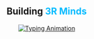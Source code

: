 <h2 align="center">
        Building <span style="color: #00bbff;">3R Minds</span>
</h2>
      
<p align="center">
        <a href="https://github.com/mohit-vashisth">
            <img src="https://readme-typing-svg.herokuapp.com?font=Fira+Code&size=26&duration=2000&pause=1000&color=00BFFF&background=FFFFFF00&center=true&vCenter=true&width=1000&lines=Welcome+to+My+Profile;I'm+Mohit+Narayan+Vashisth;AI+%26+ML+Specialist;Passionate+About+Developing+Cutting-Edge+Technologies;Currently+Innovating+with+AI+Voice+Cloning+Models;Focused+on+Creating+Impactful+Solutions;Continuous+Growth+Through+Learning" alt="Typing Animation">
        </a>
</p>
